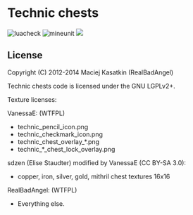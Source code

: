 Technic chests
==============

![luacheck](https://github.com/mt-mods/technic/workflows/luacheck/badge.svg)
![mineunit](https://github.com/mt-mods/technic/workflows/mineunit/badge.svg)
![](https://byob.yarr.is/mt-mods/technic/coverage-chests)

License
-------

Copyright (C) 2012-2014 Maciej Kasatkin (RealBadAngel)

Technic chests code is licensed under the GNU LGPLv2+.

Texture licenses:

VanessaE: (WTFPL)
  * technic\_pencil\_icon.png
  * technic\_checkmark\_icon.png
  * technic\_chest\_overlay\_*.png
  * technic\_*\_chest\_lock\_overlay.png

sdzen (Elise Staudter) modified by VanessaE (CC BY-SA 3.0):
  * copper, iron, silver, gold, mithril chest textures 16x16

RealBadAngel: (WTFPL)
  * Everything else.

